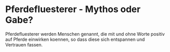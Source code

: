 # Pferdefluesterer - Mythos oder Gabe?

Pferdefluesterer werden Menschen genannt, die mit und ohne Worte positiv auf Pferde einwirken koennen, so dass diese sich entspannen und Vertrauen fassen.
